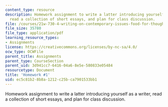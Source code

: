 ```yaml
---
content_type: resource
description: Homework assignment to write a latter introducing yourself as a writer,
  read a collection of short essays, and plan for class discussion.
file: /courses/21w-730-4-writing-on-contemporary-issues-food-for-thought-writing-and-reading-about-the-cultures-of-food-fall-2008/ec5c81b28b8a1212c25bca7901533bb1_hw_1.pdf
file_size: 35780
file_type: application/pdf
learning_resource_types:
- Assignments
license: https://creativecommons.org/licenses/by-nc-sa/4.0/
ocw_type: OCWFile
parent_title: Assignments
parent_type: CourseSection
parent_uid: 3d941cc7-6416-04a6-8e5e-580833e05484
resourcetype: Document
title: 'Homework #1'
uid: ec5c81b2-8b8a-1212-c25b-ca7901533bb1
---
```

Homework assignment to write a latter introducing yourself as a writer, read a collection of short essays, and plan for class discussion.